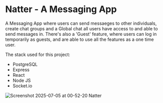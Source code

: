 # Natter - A Messaging App

A Messaging App where users can send messaeges to other individuals, create chat groups and a Global chat all users have access to and able to send messages in.
There's also a 'Guest' feature, where users can log in temporarily as guests, and are able to use all the features as a one time user.

The stack used for this project:
 - PostgreSQL
 - Express
 - React
 - Node JS
 - Socket.io

![Screenshot 2025-07-05 at 00-52-20 Natter](https://github.com/user-attachments/assets/47ae57ea-92eb-4c21-8d7a-b4e0c94dab55)
